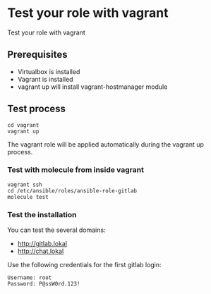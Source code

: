 # Test your role with vagrant

Test your role with vagrant

## Prerequisites

  * Virtualbox is installed
  * Vagrant is installed
  * vagrant up will install vagrant-hostmanager module

## Test process

```
cd vagrant
vagrant up
```

The vagrant role will be applied automatically during the vagrant up process.

### Test with molecule from inside vagrant

```
vagrant ssh
cd /etc/ansible/roles/ansible-role-gitlab
molecule test
```

### Test the installation

You can test the several domains:

  * http://gitlab.lokal
  * http://chat.lokal

Use the following credentials for the first gitlab login:

```
Username: root
Password: P@ssW0rd.123!
```
